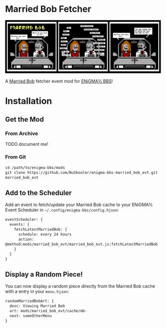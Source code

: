 # Married Bob Fetcher
![Married Bob](https://raw.githubusercontent.com/NuSkooler/enigma-bbs-married_bob_evt/master/mb.png)

A [Married Bob](http://marriedbob.tumblr.com/) fetcher event mod for [ENiGMA½ BBS](https://github.com/NuSkooler/enigma-bbs)!

# Installation
## Get the Mod
### From Archive
TODO document me!

### From Git

    cd /path/to/enigma-bbs/mods
    git clone https://github.com/NuSkooler/enigma-bbs-married_bob_evt.git married_bob_evt


## Add to the Scheduler
Add an event to fetch/update your Married Bob cache to your ENiGMA½ Event Scheduler in `~/.config/enigma-bbs/config.hjson`:

```hjson
eventScheduler: {
  events: {
    fetchLatestMarriedBob: {
      schedule: every 24 hours
      action: @method:mods/married_bob_evt/married_bob_evt.js:fetchLatestMarriedBob
    }
  }
}
```

## Display a Random Piece!
You can now display a random piece directly from the Married Bob cache with a entry in your `menu.hjson`:

```hjson
randomMarriedBobArt: {
  desc: Viewing Married Bob
  art: mods/married_bob_evt/cache/mb-
  next: someOtherMenu
}
```